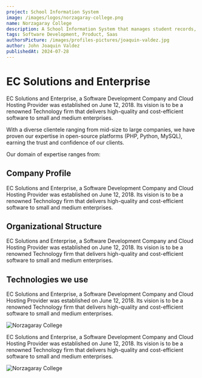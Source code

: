 ```yaml
---
project: School Information System
image: /images/logos/norzagaray-college.png
name: Norzagaray College
description: A School Information System that manages student records, grades, and schedules.
tags: Software Development, Product, Saas
authorsPicture: /images/profiles-pictures/joaquin-valdez.jpg
author: John Joaquin Valdez
publishedAt: 2024-07-28
---
```


# EC Solutions and Enterprise

EC Solutions and Enterprise, a Software Development Company and Cloud Hosting Provider was established on June 12, 2018. Its vision is to be a renowned Technology firm that delivers high-quality and cost-efficient software to small and medium enterprises.

With a diverse clientele ranging from mid-size to large companies, we have proven our expertise in open-source platforms (PHP, Python, MySQL), earning the trust and confidence of our clients.

Our domain of expertise ranges from:

## Company Profile

EC Solutions and Enterprise, a Software Development Company and Cloud Hosting Provider was established on June 12, 2018. Its vision is to be a renowned Technology firm that delivers high-quality and cost-efficient software to small and medium enterprises.

## Organizational Structure

EC Solutions and Enterprise, a Software Development Company and Cloud Hosting Provider was established on June 12, 2018. Its vision is to be a renowned Technology firm that delivers high-quality and cost-efficient software to small and medium enterprises.

## Technologies we use

EC Solutions and Enterprise, a Software Development Company and Cloud Hosting Provider was established on June 12, 2018. Its vision is to be a renowned Technology firm that delivers high-quality and cost-efficient software to small and medium enterprises.

![Norzagaray College](/images/backgrounds/placeholder-image.jpeg)

EC Solutions and Enterprise, a Software Development Company and Cloud Hosting Provider was established on June 12, 2018. Its vision is to be a renowned Technology firm that delivers high-quality and cost-efficient software to small and medium enterprises.

![Norzagaray College](/images/backgrounds/placeholder-image.jpeg)
